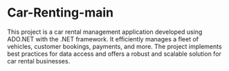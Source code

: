 # Car-Renting-main
This project is a car rental management application developed using ADO.NET with the .NET framework. It efficiently manages a fleet of vehicles, customer bookings, payments, and more. The project implements best practices for data access and offers a robust and scalable solution for car rental businesses. 
